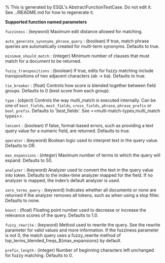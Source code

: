 % This is generated by ESQL's AbstractFunctionTestCase. Do not edit it. See ../README.md for how to regenerate it.

**Supported function named parameters**

`fuzziness`
:   (keyword) Maximum edit distance allowed for matching.

`auto_generate_synonyms_phrase_query`
:   (boolean) If true, match phrase queries are automatically created for multi-term synonyms. Defaults to true.

`minimum_should_match`
:   (integer) Minimum number of clauses that must match for a document to be returned.

`fuzzy_transpositions`
:   (boolean) If true, edits for fuzzy matching include transpositions of two adjacent characters (ab → ba). Defaults to true.

`tie_breaker`
:   (float) Controls how score is blended together between field groups. Defaults to 0 (best score from each group).

`type`
:   (object) Controls the way multi_match is executed internally. Can be one of `best_fields`, `most_fields`, `cross_fields`, `phrase`, `phrase_prefix` or `bool_prefix`. Defaults to 'best_fields'. See <<multi-match-types,multi_match types>>.

`lenient`
:   (boolean) If false, format-based errors, such as providing a text query value for a numeric field, are returned. Defaults to true.

`operator`
:   (keyword) Boolean logic used to interpret text in the query value. Defaults to OR.

`max_expansions`
:   (integer) Maximum number of terms to which the query will expand. Defaults to 50.

`analyzer`
:   (keyword) Analyzer used to convert the text in the query value into token. Defaults to the index-time analyzer mapped for the field. If no analyzer is mapped, the index’s default analyzer is used.

`zero_terms_query`
:   (keyword) Indicates whether all documents or none are returned if the analyzer removes all tokens, such as when using a stop filter. Defaults to none.

`boost`
:   (float) Floating point number used to decrease or increase the relevance scores of the query. Defaults to 1.0.

`fuzzy_rewrite`
:   (keyword) Method used to rewrite the query. See the rewrite parameter for valid values and more information. If the fuzziness parameter is not 0, the match query uses a fuzzy_rewrite method of top_terms_blended_freqs_${max_expansions} by default.

`prefix_length`
:   (integer) Number of beginning characters left unchanged for fuzzy matching. Defaults to 0.

